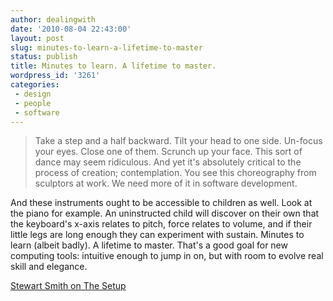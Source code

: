 ```yaml
---
author: dealingwith
date: '2010-08-04 22:43:00'
layout: post
slug: minutes-to-learn-a-lifetime-to-master
status: publish
title: Minutes to learn. A lifetime to master.
wordpress_id: '3261'
categories:
 - design
 - people
 - software
---
```


> Take a step and a half backward. Tilt your head to one side. Un-focus your
eyes. Close one of them. Scrunch up your face. This sort of dance may seem
ridiculous. And yet it's absolutely critical to the process of creation;
contemplation. You see this choreography from sculptors at work. We need more
of it in software development.


And these instruments ought to be accessible to children as well. Look at the
piano for example. An uninstructed child will discover on their own that the
keyboard's x-axis relates to pitch, force relates to volume, and if their
little legs are long enough they can experiment with sustain. Minutes to learn
(albeit badly). A lifetime to master. That's a good goal for new computing
tools: intuitive enough to jump in on, but with room to evolve real skill and
elegance.

[Stewart Smith on The Setup][1]

   [1]: http://stewart.smith.usesthis.com/

   


